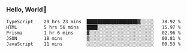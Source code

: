 
### Hello, World🐤

<!--START_SECTION:waka-->

```txt
TypeScript    29 hrs 23 mins  ███████████████████▓░░░░░   78.92 %
HTML          5 hrs 56 mins   ████░░░░░░░░░░░░░░░░░░░░░   15.97 %
Prisma        1 hr 6 mins     ▓░░░░░░░░░░░░░░░░░░░░░░░░   02.96 %
JSON          18 mins         ▒░░░░░░░░░░░░░░░░░░░░░░░░   00.81 %
JavaScript    11 mins         ░░░░░░░░░░░░░░░░░░░░░░░░░   00.53 %
```

<!--END_SECTION:waka-->
